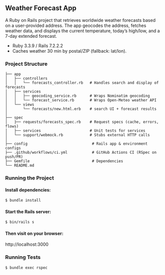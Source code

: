 ## Weather Forecast App

A Ruby on Rails project that retrieves worldwide weather forecasts based on a user-provided address.
The app geocodes the address, fetches weather data, and displays the current temperature, today’s high/low, and a 7-day extended forecast.

- Ruby 3.3.9 / Rails 7.2.2.2
- Caches weather 30 min by postal/ZIP (fallback: lat/lon).

### Project Structure
```
├── app
│   ├── controllers
│   │   └── forecasts_controller.rb   # Handles search and display of forecasts
│   ├── services
│   │   ├── geocoding_service.rb      # Wraps Nominatim geocoding
│   │   └── forecast_service.rb       # Wraps Open-Meteo weather API
│   └── views
│       └── forecasts/new.html.erb    # search UI + forecast results
│
├── spec
│   ├── requests/forecasts_spec.rb    # Request specs (cache, errors, flows)
│   ├── services                      # Unit tests for services
│   └── support/webmock.rb            # Stubs external HTTP calls
│
├── config                             # Rails app & environment configs
├── .github/workflows/ci.yml           # GitHub Actions CI (RSpec on push/PR)
├── Gemfile                            # Dependencies
└── README.md
```

### Running the Project

#### Install dependencies:
```sh
$ bundle install
```

#### Start the Rails server:
```sh
$ bin/rails s
```

#### Then visit on your browser:
http://localhost:3000

### Running Tests
```sh
$ bundle exec rspec
```
